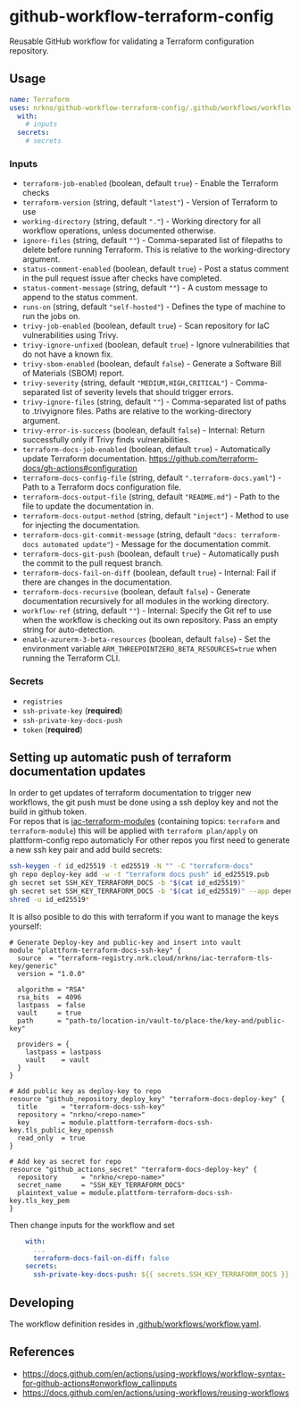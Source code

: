 # github-workflow-terraform-config

Reusable GitHub workflow for validating a Terraform configuration repository.

## Usage

```yaml
name: Terraform
uses: nrkno/github-workflow-terraform-config/.github/workflows/workflow.yaml@v2
  with:
    # inputs
  secrets:
    # secrets
```

<!-- autodoc start -->
### Inputs
- `terraform-job-enabled` (boolean, default `true`) - Enable the Terraform checks
- `terraform-version` (string, default `"latest"`) - Version of Terraform to use
- `working-directory` (string, default `"."`) - Working directory for all workflow operations, unless documented otherwise.
- `ignore-files` (string, default `""`) - Comma-separated list of filepaths to delete before running Terraform. This is relative to the working-directory argument.
- `status-comment-enabled` (boolean, default `true`) - Post a status comment in the pull request issue after checks have completed.
- `status-comment-message` (string, default `""`) - A custom message to append to the status comment.
- `runs-on` (string, default `"self-hosted"`) - Defines the type of machine to run the jobs on.
- `trivy-job-enabled` (boolean, default `true`) - Scan repository for IaC vulnerabilities using Trivy.
- `trivy-ignore-unfixed` (boolean, default `true`) - Ignore vulnerabilities that do not have a known fix.
- `trivy-sbom-enabled` (boolean, default `false`) - Generate a Software Bill of Materials (SBOM) report.
- `trivy-severity` (string, default `"MEDIUM,HIGH,CRITICAL"`) - Comma-separated list of severity levels that should trigger errors.
- `trivy-ignore-files` (string, default `""`) - Comma-separated list of paths to .trivyignore files. Paths are relative to the working-directory argument.
- `trivy-error-is-success` (boolean, default `false`) - Internal: Return successfully only if Trivy finds vulnerabilities.
- `terraform-docs-job-enabled` (boolean, default `true`) - Automatically update Terraform documentation. https://github.com/terraform-docs/gh-actions#configuration
- `terraform-docs-config-file` (string, default `".terraform-docs.yaml"`) - Path to a Terraform docs configuration file.
- `terraform-docs-output-file` (string, default `"README.md"`) - Path to the file to update the documentation in.
- `terraform-docs-output-method` (string, default `"inject"`) - Method to use for injecting the documentation.
- `terraform-docs-git-commit-message` (string, default `"docs: terraform-docs automated update"`) - Message for the documentation commit.
- `terraform-docs-git-push` (boolean, default `true`) - Automatically push the commit to the pull request branch.
- `terraform-docs-fail-on-diff` (boolean, default `true`) - Internal: Fail if there are changes in the documentation.
- `terraform-docs-recursive` (boolean, default `false`) - Generate documentation recursively for all modules in the working directory.
- `workflow-ref` (string, default `""`) - Internal: Specify the Git ref to use when the workflow is checking out its own repository. Pass an empty string for auto-detection.
- `enable-azurerm-3-beta-resources` (boolean, default `false`) - Set the environment variable `ARM_THREEPOINTZERO_BETA_RESOURCES=true` when running the Terraform CLI.

### Secrets
- `registries`
- `ssh-private-key` (**required**)
- `ssh-private-key-docs-push`
- `token` (**required**)
<!-- autodoc end -->

## Setting up automatic push of terraform documentation updates

In order to get updates of terraform documentation to trigger new workflows, the
git push must be done using a ssh deploy key and not the build in github token.  
For repos that is [iac-terraform-modules](https://github.com/nrkno/iac-terraform-module-template) (containing topics: `terraform` and `terraform-module`) this will be applied with `terraform plan/apply` on plattform-config repo automaticly
For other repos you first need to generate a new ssh key pair and add build secrets:
```bash
ssh-keygen -f id_ed25519 -t ed25519 -N "" -C "terraform-docs"
gh repo deploy-key add -w -t "terraform docs push" id_ed25519.pub
gh secret set SSH_KEY_TERRAFORM_DOCS -b "$(cat id_ed25519)"
gh secret set SSH_KEY_TERRAFORM_DOCS -b "$(cat id_ed25519)" --app dependabot
shred -u id_ed25519*
```

It is allso posible to do this with terraform if you want to manage the keys yourself:   
```HCL
# Generate Deploy-key and public-key and insert into vault
module "plattform-terraform-docs-ssh-key" {
  source  = "terraform-registry.nrk.cloud/nrkno/iac-terraform-tls-key/generic"
  version = "1.0.0"

  algorithm = "RSA"
  rsa_bits  = 4096
  lastpass  = false
  vault     = true
  path      = "path-to/location-in/vault-to/place-the/key-and/public-key"

  providers = {
    lastpass = lastpass
    vault    = vault
  }
}

# Add public key as deploy-key to repo
resource "github_repository_deploy_key" "terraform-docs-deploy-key" {
  title      = "terraform-docs-ssh-key"
  repository = "nrkno/<repo-name>"
  key        = module.plattform-terraform-docs-ssh-key.tls_public_key_openssh
  read_only  = true
}

# Add key as secret for repo
resource "github_actions_secret" "terraform-docs-deploy-key" {
  repository      = "nrkno/<repo-name>"
  secret_name     = "SSH_KEY_TERRAFORM_DOCS"
  plaintext_value = module.plattform-terraform-docs-ssh-key.tls_key_pem
}
```
Then change inputs for the workflow and set
```yaml
    with:
      ...
      terraform-docs-fail-on-diff: false
    secrets:
      ssh-private-key-docs-push: ${{ secrets.SSH_KEY_TERRAFORM_DOCS }}
```

## Developing

The workflow definition resides in [.github/workflows/workflow.yaml](./.github/workflows/workflow.yaml).

## References

- https://docs.github.com/en/actions/using-workflows/workflow-syntax-for-github-actions#onworkflow_callinputs
- https://docs.github.com/en/actions/using-workflows/reusing-workflows
